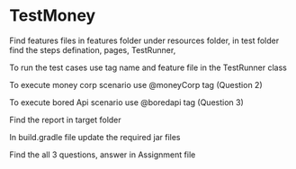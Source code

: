 # TestMoney


Find features files in features folder under resources folder, in test folder find the steps defination, pages, TestRunner,

To run the test cases use tag name and feature file in the TestRunner class

To execute money corp scenario use @moneyCorp tag (Question 2)

To execute bored Api scenario use @boredapi tag (Question 3)

Find the report in target folder

In build.gradle file update the required jar files

Find the all 3 questions, answer in Assignment file
